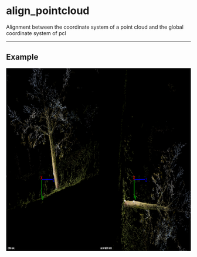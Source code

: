 # align_pointcloud
Alignment between the coordinate system of a point cloud and the global coordinate system of pcl

----------------------
## Example

<img src="img.png" align="center" height="500" width="800"><br>
